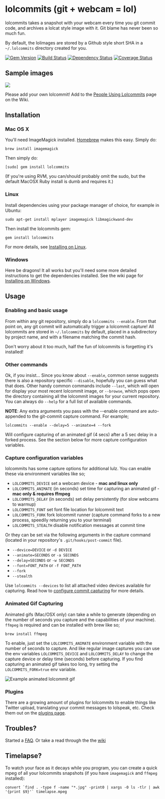 # lolcommits (git + webcam = lol)

lolcommits takes a snapshot with your webcam every time you git commit code, and archives a lolcat style image with it.
Git blame has never been so much fun.

By default, the lolimages are stored by a Github style short SHA in a `~/.lolcommits` directory created for you.

[![Gem Version](https://badge.fury.io/rb/lolcommits.png)](http://badge.fury.io/rb/lolcommits)
[![Build Status](https://secure.travis-ci.org/mroth/lolcommits.png?branch=master)](http://travis-ci.org/mroth/lolcommits)
[![Dependency Status](https://gemnasium.com/mroth/lolcommits.png)](https://gemnasium.com/mroth/lolcommits)
[![Coverage Status](https://coveralls.io/repos/mroth/lolcommits/badge.png)](https://coveralls.io/r/mroth/lolcommits)

## Sample images
<img src="http://blog.mroth.info/images/postcontent/yearinsideprojects/lolcommits_users2.jpg" />

Please add your own lolcommit! Add to the [People Using Lolcommits](https://github.com/mroth/lolcommits/wiki/Lolcommits-from-around-the-world%21) page on the Wiki.

## Installation
### Mac OS X
You'll need ImageMagick installed.  [Homebrew](http://mxcl.github.com/homebrew/) makes this easy.  Simply do:

	brew install imagemagick

Then simply do:

	[sudo] gem install lolcommits

(If you're using RVM, you can/should probably omit the sudo, but the default MacOSX Ruby install is dumb and requires it.)

### Linux
Install dependencies using your package manager of choice, for example in Ubuntu:

    sudo apt-get install mplayer imagemagick libmagickwand-dev

Then install the lolcommits gem:

    gem install lolcommits

For more details, see [Installing on Linux](https://github.com/mroth/lolcommits/wiki/Installing-on-Linux).

### Windows
Here be dragons! It all works but you'll need some more detailed instructions to get the dependencies installed.  See the wiki page for [Installing on Windows](https://github.com/mroth/lolcommits/wiki/Installing-on-Windows).

## Usage
### Enabling and basic usage
From within any git repository, simply do a `lolcommits --enable`. From that point on, any git commit will automatically trigger a lolcommit capture! All lolcommits are stored in `~/.lolcommits` by default, placed in a subdirectory by project name, and with a filename matching the commit hash.

Don't worry about it too much, half the fun of lolcommits is forgetting it's installed!

### Other commands
Ok, if you insist... Since you know about `--enable`, common sense suggests there is also a repository specific `--disable`, hopefully you can guess what that does. Other handy common commands include `--last`, which will open for display your most recent lolcommit image, or `--browse`, which pops open the directory containing all the lolcommit images for your current repository. You can always do `--help` for a full list of available commands.

**NOTE**: Any extra arguments you pass with the --enable command are auto-appended to the git-commit capture command.  For example;

    lolcommits --enable --delay=5 --animate=4 --fork

Will configure capturing of an animated gif (4 secs) after a 5 sec delay in a forked process. See the section below for more capture configuration variables.

### Capture configuration variables
lolcommits has some capture options for additional lulz. You can enable these via environment variables like so;

* `LOLCOMMITS_DEVICE` set a webcam device - **mac and linux only**
* `LOLCOMMITS_ANIMATE` (in seconds) set time for capturing an animated gif - **mac only & requires ffmpeg**
* `LOLCOMMITS_DELAY` (in seconds) set delay persistently (for slow webcams to warmup)
* `LOLCOMMITS_FONT` set font file location for lolcommit text
* `LOLCOMMITS_FORK` fork lolcommit runner (capture command forks to a new process, speedily returning you to your terminal)
* `LOLCOMMITS_STEALTH` disable notification messages at commit time

Or they can be set via the following arguments in the capture command (located in your repository's `.git/hooks/post-commit` file).

* `--device=DEVICE` or `-d DEVICE`
* `--animate=SECONDS` or `-a SECONDS`
* `--delay=SECONDS` or `-w SECONDS`
* `--font=FONT_PATH` or `-f FONT_PATH`
* `--fork`
* `--stealth`

Use `lolcommits --devices` to list all attached video devices available for capturing. Read how to [configure commit capturing](https://github.com/mroth/lolcommits/wiki/Configure-Commit-Capturing) for more details.

### Animated Gif Capturing
Animated gifs (Mac/OSX only) can take a while to generate (depending on the number of seconds you capture and the capabilities of your machine). `ffmpeg` is required and can be installed with brew like so;

    brew install ffmpeg

To enable, just set the `LOLCOMMITS_ANIMATE` environment variable with the number of seconds to capture.
And like regular image captures you can use the env variables `LOLCOMMITS_DEVICE` and `LOLCOMMITS_DELAY` to change the capture device or delay time (seconds) before capturing.
If you find capturing an animated gif takes too long, try setting the `LOLCOMMITS_FORK=true` env variable.

![Example animated lolcommit gif](http://cdn2.usa.bugleblogs.com/blogs/000/000/003/de0eb9aa695.gif "Example animated lolcommit gif")

### Plugins
There are a growing amount of plugins for lolcommits to enable things like Twitter upload, translating your commit messages to lolspeak, etc.  Check them out on the [plugins page](https://github.com/mroth/lolcommits/wiki/Configuring-Plugins).

## Troubles?
Started a [FAQ](https://github.com/mroth/lolcommits/wiki/FAQ). Or take a read through the the [wiki](https://github.com/mroth/lolcommits/wiki)

## Timelapse?
To watch your face as it decays while you program, you can create a quick mpeg of all your lolcommits snapshots (if you have `imagemagick` and `ffmpeg` installed):

    convert `find . -type f -name "*.jpg" -print0 | xargs -0 ls -tlr | awk '{print $9}'` timelapse.mpeg
